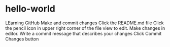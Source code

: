 # hello-world
LEarning GitHub
Make and commit changes
  Click the README.md file
  Click the pencil icon in upper right corner of the file view to edit.
  Make changes in editor.
  Write a commit message that describes your changes
  Click Commit Changes button
